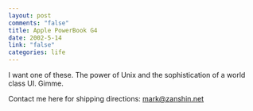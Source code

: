 ```yaml
--- 
layout: post
comments: "false"
title: Apple PowerBook G4
date: 2002-5-14
link: "false"
categories: life
---
```

I want one of these. The power of Unix and the sophistication of a world class UI. Gimme.

Contact me here for shipping directions: <a href="mailto:mark@zanshin.net">mark@zanshin.net</a>
